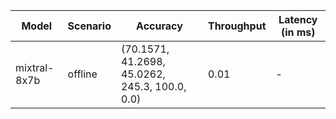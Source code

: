 | Model        | Scenario   | Accuracy                                       |   Throughput | Latency (in ms)   |
|--------------|------------|------------------------------------------------|--------------|-------------------|
| mixtral-8x7b | offline    | (70.1571, 41.2698, 45.0262, 245.3, 100.0, 0.0) |         0.01 | -                 |